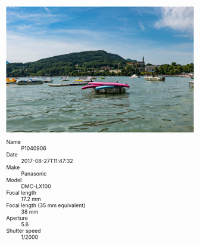[![P1040906](/photos/hd/P1040906.jpg)](/photos/full/P1040906.jpg?raw=true)

<dl>
  <dt>Name</dt>
  <dd>P1040906</dd>
  <dt>Date</dt>
  <dd>2017-08-27T11:47:32</dd>
  <dt>Make</dt>
  <dd>Panasonic</dd>
  <dt>Model</dt>
  <dd>DMC-LX100</dd>
  <dt>Focal length</dt>
  <dd>17.2 mm</dd>
  <dt>Focal length (35 mm equivalent)</dt>
  <dd>38 mm</dd>
  <dt>Aperture</dt>
  <dd>5.6</dd>
  <dt>Shutter speed</dt>
  <dd>1/2000</dd>
</dl>
